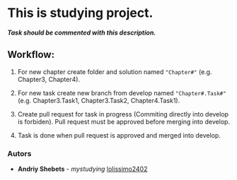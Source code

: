 # This is studying project.

***Task should be commented with this description.***

## Workflow:

1.   For new chapter create folder and solution named `"Chapter#"` (e.g. Chapter3, Chapter4).

2.   For new task create new branch from develop named `"Chapter#.Task#"` (e.g. Chapter3.Task1, Chapter3.Task2, Chapter4.Task1).

3.   Create pull request for task in progress (Commiting directly into develop is forbiden). Pull request must be approved before merging into develop.

4.   Task is done when pull request is approved and merged into develop.
 
 ### Autors
 
 * **Andriy Shebets** - *mystudying* [lolissimo2402](https://github.com/mystuding123/Studying) 
